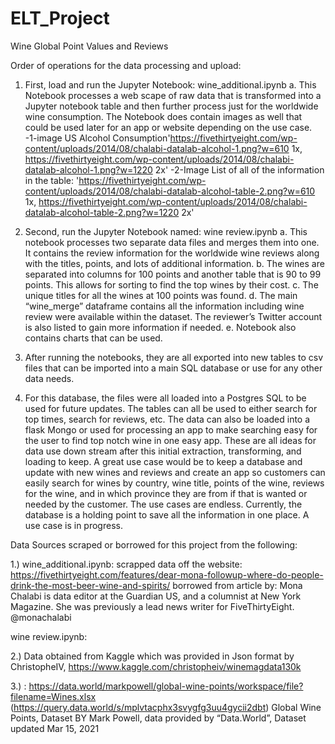 # ELT_Project
Wine Global Point Values and Reviews

Order of operations for the data processing and upload:

1)	First, load and run the Jupyter Notebook:  wine_additional.ipynb
    a.	This Notebook processes a web scape of raw data that is transformed into a Jupyter notebook table and then further process just for the worldwide wine consumption. The Notebook does contain images as well that could be used later for an app or website depending on the use case.
    -1-image US Alcohol Consumption'https://fivethirtyeight.com/wp-content/uploads/2014/08/chalabi-datalab-alcohol-1.png?w=610 1x, https://fivethirtyeight.com/wp-content/uploads/2014/08/chalabi-datalab-alcohol-1.png?w=1220 2x'
    -2-Image List of all of the information in the table: 'https://fivethirtyeight.com/wp-content/uploads/2014/08/chalabi-datalab-alcohol-table-2.png?w=610 1x, https://fivethirtyeight.com/wp-content/uploads/2014/08/chalabi-datalab-alcohol-table-2.png?w=1220 2x'

2)	Second, run the Jupyter Notebook named: wine review.ipynb
    a.	This notebook processes two separate data files and merges them into one.  It contains the review information for the worldwide wine reviews along with the titles, points, and lots of additional information.
    b.	The wines are separated into columns for 100 points and another table that is 90 to 99 points.  This allows for sorting to find the top wines by their cost.
    c.	The unique titles for all the wines at 100 points was found.
    d.	The main “wine_merge” dataframe contains all the information including wine review were available within the dataset.  The reviewer’s Twitter account is also listed to gain more information if needed.
    e.  Notebook also contains charts that can be used.

3)	After running the notebooks, they are all exported into new tables to csv files that can   be    imported into a main SQL database or use for any other data needs.

4)	For this database, the files were all loaded into a Postgres SQL to be used for future updates.  The tables can all be used to either search for top times, search for reviews, etc.  The data can also be loaded into a flask Mongo or used for processing an app to make searching easy for the user to find top notch wine in one easy app.  These are all ideas for data use down stream after this initial extraction, transforming, and loading to keep.  A great use case would be to keep a database and update with new wines and reviews and create an app so customers can easily search for wines by country, wine title, points of the wine, reviews for the wine, and in which province they are from if that is wanted or needed by the customer.  The use cases are endless.  Currently, the database is a holding point to save all the information in one place.  A use case is in progress.

Data Sources scraped or borrowed for this project from the following: 

1.)	wine_additional.ipynb:  scrapped data off the website: https://fivethirtyeight.com/features/dear-mona-followup-where-do-people-drink-the-most-beer-wine-and-spirits/ borrowed from article by: Mona Chalabi is data editor at the Guardian US, and a columnist at New York Magazine. She was previously a lead news writer for FiveThirtyEight. @monachalabi

wine review.ipynb:

2.)	 Data obtained from Kaggle which was provided in Json format by ChristopheIV, https://www.kaggle.com/christopheiv/winemagdata130k

3.)	: https://data.world/markpowell/global-wine-points/workspace/file?filename=Wines.xlsx (https://query.data.world/s/mplvtacphx3svygfg3uu4gycii2dbt) Global Wine Points, Dataset BY Mark Powell, data provided by “Data.World”, Dataset updated Mar 15, 2021

